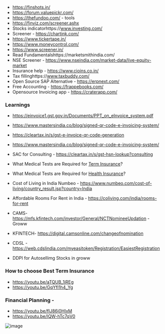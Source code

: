 - https://finshots.in/
- https://forum.valuepickr.com/
- https://thefundoo.com/ - tools
- https://finviz.com/screener.ashx
- Stocks indicatorhttps://www.investing.com/
- Screener - https://chartink.com/
- https://www.tickertape.in/
- https://www.moneycontrol.com/
- https://www.screener.in/
- Read Fundamentalshttps://marketsmithindia.com/
- NSE Screener - https://www.nseindia.com/market-data/live-equity-market
- Insurance help - https://www.cioins.co.in/
- Tax fillinghttps://www.taxbuddy.com/
- Open Source SAP Alternative - https://erpnext.com/
- Free Accounting  - https://frappebooks.com/
- Opensource Invoicing app - https://craterapp.com/

### Learnings
- https://einvoice1.gst.gov.in/Documents/PPT_on_eInvoice_system.pdf
- https://www.mastersindia.co/blog/signed-qr-code-e-invoicing-system/
- https://cleartax.in/s/gst-e-invoice-qr-code-generation
- https://www.mastersindia.co/blog/signed-qr-code-e-invoicing-system/

- SAC for Consulting - https://cleartax.in/s/gst-hsn-lookup?consulting


- What Medical Tests are Required for [Term Insurance](https://www.policybazaar.com/term-insurance/articles/list-of-medical-tests-required-for-term-insurance/)?
- What Medical Tests are Required for [Health Insurance](https://www.hdfcergo.com/blogs/health-insurance/pre-medical-tests-in-health-insurance)?

- Cost of Living in India Numbeo - https://www.numbeo.com/cost-of-living/country_result.jsp?country=India
- Affordable Rooms For Rent in India - https://coliving.com/india/rooms-for-rent

- CAMS- https://mfs.kfintech.com/investor/General/NCTNomineeUpdation - Groww
- KFINTECH- https://digital.camsonline.com/changeofnomination
- CDSL - https://web.cdslindia.com/myeasitoken/Registration/EasiestRegistration
- DDPI for Autosellimg Stocks in groww


### How to choose Best Term Insurance
- https://youtu.be/aTQUB_1jREg
- https://youtu.be/GqYfI1h4_Yg

### Financial Planning - 
- https://youtu.be/fIJ86j0HIxM
- https://youtu.be/lQW-hTc7qV0

![image](https://github.com/ddm21/linkyard/assets/98445934/c6f9f16e-ae6f-4f60-ac83-a95c408b3ec9)
